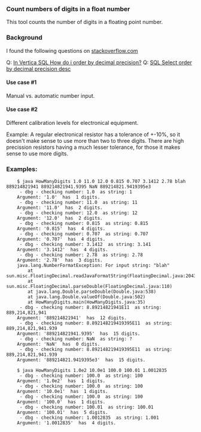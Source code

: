 ### Count numbers of digits in a float number

This tool counts the number of digits in a floating point number.


### Background

I found the following questions on [stackoverflow.com](https://stackoverflow.com)

Q: [In Vertica SQL How do i order by decimal precision?](https://stackoverflow.com/questions/41885337/in-vertica-sql-how-do-i-order-by-decimal-precision)
Q: [SQL Select order by decimal precision desc](https://stackoverflow.com/questions/2448712/sql-select-order-by-decimal-precision-desc)

#### Use case #1

Manual vs. automatic number input.


#### Use case #2

Different calibration levels for electronical equipment.

Example: A regular electronical resistor has a tolerance of +-10%, so it
doesn't make sense to use more than two to three digits. There are
high precission resistors having a much lesser tolerance, for those it makes
sense to use more digits.


### Examples:

		$ java HowManyDigits 1.0 11.0 12.0 0.815 0.707 3.1412 2.78 blah 889214821941 889214821941.9395 NaN 889214821.9419395e3    
		 - dbg - checking number: 1.0  as string: 1
		Argument: '1.0'  has  1 digits.
		 - dbg - checking number: 11.0  as string: 11
		Argument: '11.0'  has  2 digits.
 		 - dbg - checking number: 12.0  as string: 12
		Argument: '12.0'  has  2 digits.
		 - dbg - checking number: 0.815  as string: 0.815
		Argument: '0.815'  has  4 digits.
		 - dbg - checking number: 0.707  as string: 0.707
		Argument: '0.707'  has  4 digits.
		 - dbg - checking number: 3.1412  as string: 3.141
		Argument: '3.1412'  has  4 digits.
		 - dbg - checking number: 2.78  as string: 2.78
		Argument: '2.78'  has  3 digits.
		java.lang.NumberFormatException: For input string: "blah"
			at sun.misc.FloatingDecimal.readJavaFormatString(FloatingDecimal.java:2043)
			at sun.misc.FloatingDecimal.parseDouble(FloatingDecimal.java:110)
			at java.lang.Double.parseDouble(Double.java:538)
			at java.lang.Double.valueOf(Double.java:502)
			at HowManyDigits.main(HowManyDigits.java:35)
		 - dbg - checking number: 8.89214821941E11  as string: 889,214,821,941
		Argument: '889214821941'  has  12 digits.
		 - dbg - checking number: 8.892148219419395E11  as string: 889,214,821,941.939
		Argument: '889214821941.9395'  has  15 digits.
		 - dbg - checking number: NaN  as string: ?
		Argument: 'NaN'  has  0 digits.
		 - dbg - checking number: 8.892148219419395E11  as string: 889,214,821,941.939
		Argument: '889214821.9419395e3'  has  15 digits.

		$ java HowManyDigits 1.0e2 10.0e1 100.0 100.01 1.0012835                                                              
		 - dbg - checking number: 100.0  as string: 100
		Argument: '1.0e2'  has  1 digits.
		 - dbg - checking number: 100.0  as string: 100
		Argument: '10.0e1'  has  1 digits.
		 - dbg - checking number: 100.0  as string: 100
		Argument: '100.0'  has  1 digits.
		 - dbg - checking number: 100.01  as string: 100.01
		Argument: '100.01'  has  5 digits.
		 - dbg - checking number: 1.0012835  as string: 1.001
		Argument: '1.0012835'  has  4 digits.


